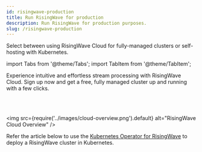 ```yaml
---
id: risingwave-production
title: Run RisingWave for production
description: Run RisingWave for production purposes.
slug: /risingwave-production
---
```


Select between using RisingWave Cloud for fully-managed clusters or self-hosting with Kubernetes.

import Tabs from '@theme/Tabs';
import TabItem from '@theme/TabItem';

<Tabs queryString="method">

<TabItem value="cloud" label="RisingWave Cloud">

Experience intuitive and effortless stream processing with RisingWave Cloud. Sign up now and get a free, fully managed cluster up and running with a few clicks.

<defaultButton text="Sign up for RisingWave Cloud" url="https://risingwave.cloud/auth/signup/"/><lightButton text="Quickstart" cloud="quickstart"/><lightButton text="FAQ" cloud="faq"/><lightButton text="Learn more" cloud="intro"/>

<br/>
<br/>

<img
  src={require('../images/cloud-overview.png').default}
  alt="RisingWave Cloud Overview"
/>

</TabItem>

<TabItem value="kubernetes" label="Kubernetes">

Refer the article below to use the [Kubernetes Operator for RisingWave](https://github.com/risingwavelabs/risingwave-operator) to deploy a RisingWave cluster in Kubernetes.

<card
 maxWidth="300px"
 title="Set up a RisingWave cluster in Kubernetes"
 content="Deploy RisingWave in a Kubernetes cluster with the Kubernetes Operator for RisingWave."
 doc="risingwave-kubernetes"
/>

</TabItem>

</Tabs>
